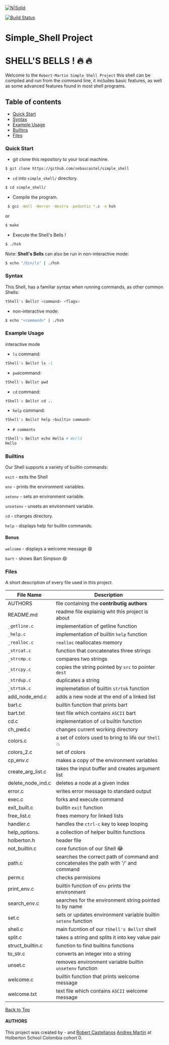 [![N|Solid](https://cldup.com/dTxpPi9lDf.thumb.png)](https://nodesource.com/products/nsolid)

[![Build Status](https://travis-ci.org/joemccann/dillinger.svg?branch=master)](https://travis-ci.org/joemccann/dillinger)
# Simple_Shell Project
<a name="top"></a>
# SHELL'S BELLS ! :fire: :fire:
Welcome to the `Robert-Martin Simple Shell Project` this shell can be compiled and run from the command line, it includes basic features, as well as some advanced features found in most shell programs.

## Table of contents
* [Quick Start](#item1)
* [Syntax](#item2)
* [Example Usage](#item3)
* [Builtins](#item4)
* [Files](#item5)
 
<a name="item1"></a>
### Quick Start
 - git clone this repository to your local machine.
 ```sh
 $ git clone https://github.com/sebascastel/simple_shell
 ```
 - `cd` into `simple_shell/` directory. 
```sh
$ cd simple_shell/
```
 - Compile the program.
```sh 
 $ gcc -Wall -Werror -Wextra -pedantic *.c -o hsh
```
or
```sh
$ make 
```
- Execute the Shell's Bells !
```sh
$ ./hsh
```
Note: **Shell's Bells** can also be run in non-interactive mode:
```sh
$ echo "/bin/ls" | ./hsh
```

<a name="item2"></a>
### Syntax
This Shell, has a familiar syntax when running commands, as other common Shells:
 ```s
 †Shell's Bells† <command> <flags>
 ```
 
 - non-interactive mode:
 ```sh
 $ echo "<command>" | ./hsh
 ```
 <a name="item3"></a>
 ### Example Usage
 interactive mode
  - `ls` command:
 ```s
 †Shell's Bells† ls -1
 ``` 
 - `pwd`command:
 ```s
 †Shell's Bells† pwd
 ``` 
 - `cd` command:
 ```s
 †Shell's Bells† cd ..
 ``` 
 - `help` command:
 ```s
 †Shell's Bells† help <builtin command>
 ``` 
 - `# comments`
  ```s
 †Shell's Bells† echo Hello # World
 Hello
 ``` 
 <a name="item4"></a>
### Builtins

Our Shell supports a variety of builtin commands:  

`exit` - exits the Shell  

`env` - prints the environment variables.  

`setenv` - sets an environment variable.  

`unsetenv` - unsets an environment variable.  

`cd` - changes directory.  

`help` - displays help for builtin commands.  

#### Bonus
`welcome` - displays a welcome message :smile:  

`bart` - shows Bart Simpson :smile:
 
  <a name="item5"></a>
### Files

A short description of every file used in this project.

| File Name | Description   | 
|---- | ------------ | 
| AUTHORS  | file containing the **contributig authors**    | 
| README.md  | readme file explainig wht this project is about  |
| `_getline.c`  | implementation of getline function |
| `_help.c` | implementation of builtin `help` function          |
| `_realloc.c` | `realloc` reallocates memory          |
| `_strcat.c` | function that concatenates three strings          |
| `_strcmp.c` | compares two strings          |
| `_strcpy.c` | copies the string pointed by `src` to pointer `dest`        |
| `_strdup.c` | duplicates a string          |
| `_strtok.c` | implemetation of builtin `strtok` function          |
| add_node_end.c | adds a new node at the end of a linked list         |
| bart.c | builtin function that prints bart          |
| bart.txt | text file which contains `ASCII` bart          |
| cd.c | implementation of `cd` builtin function          |
| ch_pwd.c | changes current working directory
| colors.c | a set of colors used to bring to life our `Shell` :boom: |
| colors_2.c | set of colors       |
| cp_env.c | makes a copy of the environment variables        |
| create_arg_list.c | takes the input buffer and creates argument list    |
| delete_node_ind.c | deletes a node at a given index   |
| error.c | writes error message to standard output    |
| exec.c | forks and execute command |
| exit_built.c | builtin `exit` function    |
| free_list.c | frees memory for linked lists  | 
| handler.c |  handles the `ctrl-c` key to keep looping |
| help_options. | a collection of helper builtin functions    |
| holberton.h | header file    |
| not_builtin.c | core function of our Shell :joy:    |
| path.c | searches the correct path of command and concatenates the path with '/' and command   |
| perm.c | checks permisions |
| print_env.c | builtin function of `env` prints the environment|
| search_env.c | searches for the environment string pointed to by name |
| set.c | sets or updates environment variable builtin `setenv` function |
| shell.c | main fucntion of our `†Shell's Bells†` shell |
| split.c | takes a string and splits it into key value pair |
| struct_builtin.c | function to find builtins functions |
| to_str.c | converts an integer into a string |
| unset.c |  removes environment variable builtin `unsetenv` function |
| welcome.c | builtin function that prints welcome message |
| welcome.txt | text file which contains `ASCII` welcome message |


[Back to Top](#top)

#### AUTHORS 
This project was created by -  and [Robert Castellanos](https://github.com/sebascastel) [Andres Martin](https://github.com/andres-martin) at Holberton School Colombia cohort 0.
 
